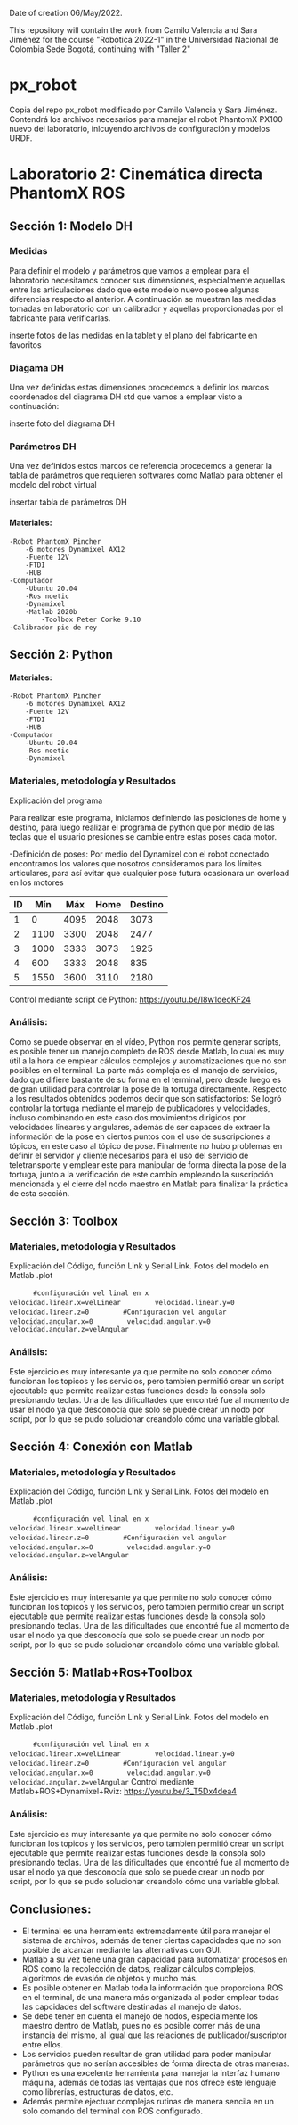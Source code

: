Date of creation 06/May/2022.

This repository will contain the work from Camilo Valencia and Sara Jiménez for the course "Robótica 2022-1" in the Universidad Nacional de Colombia Sede Bogotá, continuing with "Taller 2"
# px_robot
Copia del repo px_robot modificado por Camilo Valencia y Sara Jiménez.
Contendrá los archivos necesarios para manejar el robot PhantomX PX100 nuevo del laboratorio, inlcuyendo archivos de configuración y modelos URDF.

# Laboratorio 2: Cinemática directa PhantomX ROS
## Sección 1: Modelo DH
### Medidas
Para definir el modelo y parámetros que vamos a emplear para el laboratorio necesitamos conocer sus dimensiones, especialmente aquellas entre las articulaciones dado que este modelo nuevo posee algunas diferencias respecto al anterior. A continuación se muestran las medidas tomadas en laboratorio con un calibrador y aquellas proporcionadas por el fabricante para verificarlas.
 
inserte fotos de las medidas en la tablet y el plano del fabricante en favoritos

### Diagama DH
Una vez definidas estas dimensiones procedemos a definir los marcos coordenados del diagrama DH std que vamos a emplear visto a continuación:

inserte foto del diagrama DH
### Parámetros DH 
Una vez definidos estos marcos de referencia procedemos a generar la tabla de parámetros que requieren softwares como Matlab para obtener el modelo del robot virtual

insertar tabla de parámetros DH

#### Materiales:
    -Robot PhantomX Pincher
        -6 motores Dynamixel AX12
        -Fuente 12V
        -FTDI
        -HUB
    -Computador
        -Ubuntu 20.04
        -Ros noetic
        -Dynamixel 
        -Matlab 2020b
            -Toolbox Peter Corke 9.10
    -Calibrador pie de rey
    



## Sección 2: Python
#### Materiales:
    -Robot PhantomX Pincher
        -6 motores Dynamixel AX12
        -Fuente 12V
        -FTDI
        -HUB
    -Computador
        -Ubuntu 20.04
        -Ros noetic
        -Dynamixel 


### Materiales, metodología y Resultados
Explicación del programa

Para realizar este programa, iniciamos definiendo las posiciones de home y destino, para luego realizar el programa de python que por medio de las teclas que el usuario presiones se cambie entre estas poses cada motor.

-Definición de poses: 
Por medio del Dynamixel con el robot conectado encontramos los valores que nosotros consideramos para los límites articulares, para así evitar que cualquier pose futura ocasionara un overload en los motores 

| ID | Mín  | Máx  | Home | Destino |
|----|------|------|------|---------|
| 1  | 0    | 4095 | 2048 | 3073    |
| 2  | 1100 | 3300 | 2048 | 2477    |
| 3  | 1000 | 3333 | 3073 | 1925    |
| 4  | 600  | 3333 | 2048 | 835     |
| 5  | 1550 | 3600 | 3110 | 2180    |


Control mediante script de Python: https://youtu.be/I8w1deoKF24

### Análisis:

Como se puede observar en el vídeo, Python nos permite generar scripts, es posible tener un manejo completo de ROS desde Matlab, lo cual es muy útil a la hora de emplear cálculos complejos y automatizaciones que no son posibles en el terminal. La parte más compleja es el manejo de servicios, dado que difiere bastante de su forma en el terminal, pero desde luego es de gran utilidad para controlar la pose de la tortuga directamente. Respecto a los resultados obtenidos podemos decir que son satisfactorios: Se logró controlar la tortuga mediante el manejo de publicadores y velocidades, incluso combinando en este caso dos movimientos dirigidos por velocidades lineares y angulares, además de ser capaces de extraer la información de la pose en ciertos puntos con el uso de suscripciones a tópicos, en este caso al tópico de pose. Finalmente no hubo problemas en definir el servidor y cliente necesarios para el uso del servicio de teletransporte y emplear este para manipular de forma directa la pose de la tortuga, junto a la verificación de este cambio empleando la suscripción mencionada y el cierre del nodo maestro en Matlab para finalizar la práctica de esta sección.


## Sección 3: Toolbox

### Materiales, metodología y Resultados
Explicación del Código, función Link y Serial Link. Fotos del modelo en Matlab .plot


`       #configuración vel linal en x `
`        velocidad.linear.x=velLinear`
`        velocidad.linear.y=0`
`        velocidad.linear.z=0`
`        #Configuración vel angular` 
`        velocidad.angular.x=0`
`        velocidad.angular.y=0`
`        velocidad.angular.z=velAngular`

### Análisis:

Este ejercicio es muy interesante ya que permite no solo conocer cómo funcionan los topicos y los servicios, pero tambien permitió crear un script ejecutable que permite realizar estas funciones desde la consola solo presionando teclas. Una de las dificultades que encontré fue al momento de usar el nodo ya que desconocía que solo se puede crear un nodo por script, por lo que se pudo solucionar creandolo cómo una variable global.



## Sección 4: Conexión con Matlab

### Materiales, metodología y Resultados
Explicación del Código, función Link y Serial Link. Fotos del modelo en Matlab .plot


`       #configuración vel linal en x `
`        velocidad.linear.x=velLinear`
`        velocidad.linear.y=0`
`        velocidad.linear.z=0`
`        #Configuración vel angular` 
`        velocidad.angular.x=0`
`        velocidad.angular.y=0`
`        velocidad.angular.z=velAngular`

### Análisis:

Este ejercicio es muy interesante ya que permite no solo conocer cómo funcionan los topicos y los servicios, pero tambien permitió crear un script ejecutable que permite realizar estas funciones desde la consola solo presionando teclas. Una de las dificultades que encontré fue al momento de usar el nodo ya que desconocía que solo se puede crear un nodo por script, por lo que se pudo solucionar creandolo cómo una variable global.

## Sección 5: Matlab+Ros+Toolbox

### Materiales, metodología y Resultados
Explicación del Código, función Link y Serial Link. Fotos del modelo en Matlab .plot


`       #configuración vel linal en x `
`        velocidad.linear.x=velLinear`
`        velocidad.linear.y=0`
`        velocidad.linear.z=0`
`        #Configuración vel angular` 
`        velocidad.angular.x=0`
`        velocidad.angular.y=0`
`        velocidad.angular.z=velAngular`
Control mediante Matlab+ROS+Dynamixel+Rviz: https://youtu.be/3_T5Dx4dea4

### Análisis:

Este ejercicio es muy interesante ya que permite no solo conocer cómo funcionan los topicos y los servicios, pero tambien permitió crear un script ejecutable que permite realizar estas funciones desde la consola solo presionando teclas. Una de las dificultades que encontré fue al momento de usar el nodo ya que desconocía que solo se puede crear un nodo por script, por lo que se pudo solucionar creandolo cómo una variable global.

## Conclusiones:
- El terminal es una herramienta extremadamente útil para manejar el sistema de archivos, además de tener ciertas capacidades que no son posible de alcanzar mediante las alternativas con GUI.
- Matlab a su vez tiene una gran capacidad para automatizar procesos en ROS como la recolección de datos, realizar cálculos complejos, algoritmos de evasión de objetos y mucho más.
- Es posible obtener en Matlab toda la información que proporciona ROS en el terminal, de una manera más organizada al poder emplear todas las capcidades del software destinadas al manejo de datos.
- Se debe tener en cuenta el manejo de nodos, especialmente los maestro dentro de Matlab, pues no es posible correr más de una instancia del mismo, al igual que las relaciones de publicador/suscriptor entre ellos.
- Los servicios pueden resultar de gran utilidad para poder manipular parámetros que no serían accesibles de forma directa de otras maneras.
- Python es una excelente herramienta para manejar la interfaz humano máquina, además de todas las ventajas que nos ofrece este lenguaje como librerías, estructuras de datos, etc.
- Además permite ejectuar complejas rutinas de manera sencila en un solo comando del terminal con ROS configurado.